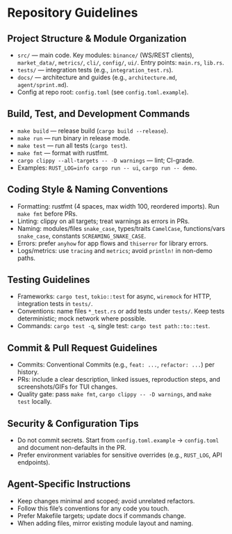 # Repository Guidelines

## Project Structure & Module Organization
- `src/` — main code. Key modules: `binance/` (WS/REST clients), `market_data/`, `metrics/`, `cli/`, `config/`, `ui/`. Entry points: `main.rs`, `lib.rs`.
- `tests/` — integration tests (e.g., `integration_test.rs`).
- `docs/` — architecture and guides (e.g., `architecture.md`, `agent/sprint.md`).
- Config at repo root: `config.toml` (see `config.toml.example`).

## Build, Test, and Development Commands
- `make build` — release build (`cargo build --release`).
- `make run` — run binary in release mode.
- `make test` — run all tests (`cargo test`).
- `make fmt` — format with rustfmt.
- `cargo clippy --all-targets -- -D warnings` — lint; CI-grade.
- Examples: `RUST_LOG=info cargo run -- ui`, `cargo run -- demo`.

## Coding Style & Naming Conventions
- Formatting: rustfmt (4 spaces, max width 100, reordered imports). Run `make fmt` before PRs.
- Linting: clippy on all targets; treat warnings as errors in PRs.
- Naming: modules/files `snake_case`, types/traits `CamelCase`, functions/vars `snake_case`, constants `SCREAMING_SNAKE_CASE`.
- Errors: prefer `anyhow` for app flows and `thiserror` for library errors.
- Logs/metrics: use `tracing` and `metrics`; avoid `println!` in non-demo paths.

## Testing Guidelines
- Frameworks: `cargo test`, `tokio::test` for async, `wiremock` for HTTP, integration tests in `tests/`.
- Conventions: name files `*_test.rs` or add tests under `tests/`. Keep tests deterministic; mock network where possible.
- Commands: `cargo test -q`, single test: `cargo test path::to::test`.

## Commit & Pull Request Guidelines
- Commits: Conventional Commits (e.g., `feat: ...`, `refactor: ...`) per history.
- PRs: include a clear description, linked issues, reproduction steps, and screenshots/GIFs for TUI changes.
- Quality gate: pass `make fmt`, `cargo clippy -- -D warnings`, and `make test` locally.

## Security & Configuration Tips
- Do not commit secrets. Start from `config.toml.example` → `config.toml` and document non-defaults in the PR.
- Prefer environment variables for sensitive overrides (e.g., `RUST_LOG`, API endpoints).

## Agent-Specific Instructions
- Keep changes minimal and scoped; avoid unrelated refactors.
- Follow this file’s conventions for any code you touch.
- Prefer Makefile targets; update docs if commands change.
- When adding files, mirror existing module layout and naming.
